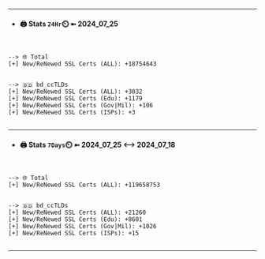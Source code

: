

---
- #### 🖨️ **Stats** `24Hr`⏲️ ➼ 2024_07_25
```console


--> 🌐 Total
[+] New/ReNewed SSL Certs (ALL): +18754643


--> 🇧🇩 bd_ccTLDs
[+] New/ReNewed SSL Certs (ALL): +3032
[+] New/ReNewed SSL Certs (Edu): +1179
[+] New/ReNewed SSL Certs (Gov|Mil): +106
[+] New/ReNewed SSL Certs (ISPs): +3


```

---
- #### 🖨️ **Stats** `7Days`⏲️ ➼ 2024_07_25 <--> 2024_07_18
```console


--> 🌐 Total
[+] New/ReNewed SSL Certs (ALL): +119658753


--> 🇧🇩 bd_ccTLDs
[+] New/ReNewed SSL Certs (ALL): +21260
[+] New/ReNewed SSL Certs (Edu): +8601
[+] New/ReNewed SSL Certs (Gov|Mil): +1026
[+] New/ReNewed SSL Certs (ISPs): +15


```

---

